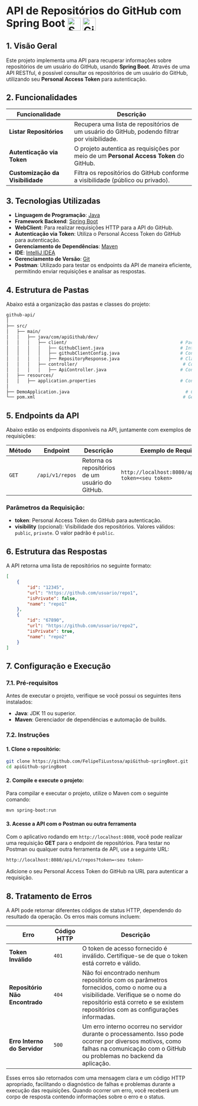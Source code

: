 # API de Repositórios do GitHub com Spring Boot <img src="https://skillicons.dev/icons?i=spring,java" alt="Spring Boot and Java Icon" style="vertical-align: middle; height: 35px;"/> <img src="https://skillicons.dev/icons?i=github" alt="GitHub Icon" style="vertical-align: middle; height: 35px;"/>

## 1. Visão Geral

Este projeto implementa uma API para recuperar informações sobre repositórios de um usuário do GitHub, usando **Spring Boot**. Através de uma API RESTful, é possível consultar os repositórios de um usuário do GitHub, utilizando seu **Personal Access Token** para autenticação.

## 2. Funcionalidades

| Funcionalidade                  | Descrição                                                                 |
|---------------------------------|---------------------------------------------------------------------------|
| **Listar Repositórios**         | Recupera uma lista de repositórios de um usuário do GitHub, podendo filtrar por visibilidade. |
| **Autenticação via Token**      | O projeto autentica as requisições por meio de um **Personal Access Token** do GitHub. |
| **Customização da Visibilidade** | Filtra os repositórios do GitHub conforme a visibilidade (público ou privado). |

## 3. Tecnologias Utilizadas

- **Linguagem de Programação**: [Java](https://www.java.com/)
- **Framework Backend**: [Spring Boot](https://spring.io/projects/spring-boot)
- **WebClient**: Para realizar requisições HTTP para a API do GitHub.
- **Autenticação via Token**: Utiliza o Personal Access Token do GitHub para autenticação.
- **Gerenciamento de Dependências**: [Maven](https://maven.apache.org/)
- **IDE**: [IntelliJ IDEA](https://www.jetbrains.com/idea/)
- **Gerenciamento de Versão**: [Git](https://git-scm.com/)
- **Postman**: Utilizado para testar os endpoints da API de maneira eficiente, permitindo enviar requisições e analisar as respostas.

## 4. Estrutura de Pastas

Abaixo está a organização das pastas e classes do projeto:

```bash
github-api/
│
├── src/
│   ├── main/
│   │   ├── java/com/apiGithab/dev/
│   │   │   ├── client/                                           # Pacote contendo a lógica de comunicação com a API do GitHub
│   │   │   │   ├── GithubClient.java                             # Interface que define as chamadas à API do GitHub
│   │   │   │   ├── githubClientConfig.java                       # Configuração do WebClient para interagir com a API GitHub
│   │   │   │   ├── RepositoryResponse.java                       # Classe que representa a resposta da API de repositórios do GitHub
│   │   │   ├── controller/                                        # Controladores REST
│   │   │   │   ├── ApiController.java                            # Controlador para lidar com as requisições da API
│   ├── resources/
│   │   ├── application.properties                                # Configurações do Spring Boot
│
├── DemoApplication.java                                            # Classe principal que inicia a aplicação
└── pom.xml                                                        # Gerenciador de dependências do projeto
```

## 5. Endpoints da API

Abaixo estão os endpoints disponíveis na API, juntamente com exemplos de requisições:

| **Método** | **Endpoint**     | **Descrição**                                          | **Exemplo de Requisição**                                      |
|------------|------------------|--------------------------------------------------------|---------------------------------------------------------------|
| `GET`      | `/api/v1/repos`  | Retorna os repositórios de um usuário do GitHub.       | `http://localhost:8080/api/v1/repos?token=<seu token>`   |

### Parâmetros da Requisição:
* **token**: Personal Access Token do GitHub para autenticação.
* **visibility** (opcional): Visibilidade dos repositórios. Valores válidos: `public`, `private`. O valor padrão é `public`.

## 6. Estrutura das Respostas

A API retorna uma lista de repositórios no seguinte formato:

```json
[
    {
        "id": "12345",
        "url": "https://github.com/usuario/repo1",
        "isPrivate": false,
        "name": "repo1"
    },
    {
        "id": "67890",
        "url": "https://github.com/usuario/repo2",
        "isPrivate": true,
        "name": "repo2"
    }
]
```
## 7. Configuração e Execução

### 7.1. Pré-requisitos

Antes de executar o projeto, verifique se você possui os seguintes itens instalados:

* **Java**: JDK 11 ou superior.
* **Maven**: Gerenciador de dependências e automação de builds.

### 7.2. Instruções

#### 1. Clone o repositório:

```bash
git clone https://github.com/FelipeTiLustosa/apiGithub-springBoot.git
cd apiGithub-springBoot
```
#### 2. Compile e execute o projeto:

Para compilar e executar o projeto, utilize o Maven com o seguinte comando:

```bash
mvn spring-boot:run
```
#### 3. Acesse a API com o Postman ou outra ferramenta

Com o aplicativo rodando em `http://localhost:8080`, você pode realizar uma requisição **GET** para o endpoint de repositórios. Para testar no Postman ou qualquer outra ferramenta de API, use a seguinte URL:

```bash
http://localhost:8080/api/v1/repos?token=<seu token>  
```
Adicione o seu Personal Access Token do GitHub na URL para autenticar a requisição.
## 8. Tratamento de Erros

A API pode retornar diferentes códigos de status HTTP, dependendo do resultado da operação. Os erros mais comuns incluem:

| **Erro** | **Código HTTP** | **Descrição** |
| --- | --- | --- |
| **Token Inválido** | `401` | O token de acesso fornecido é inválido. Certifique-se de que o token está correto e válido. |
| **Repositório Não Encontrado** | `404` | Não foi encontrado nenhum repositório com os parâmetros fornecidos, como o nome ou a visibilidade. Verifique se o nome do repositório está correto e se existem repositórios com as configurações informadas. |
| **Erro Interno do Servidor** | `500` | Um erro interno ocorreu no servidor durante o processamento. Isso pode ocorrer por diversos motivos, como falhas na comunicação com o GitHub ou problemas no backend da aplicação. |

Esses erros são retornados com uma mensagem clara e um código HTTP apropriado, facilitando o diagnóstico de falhas e problemas durante a execução das requisições. Quando ocorrer um erro, você receberá um corpo de resposta contendo informações sobre o erro e o status.
